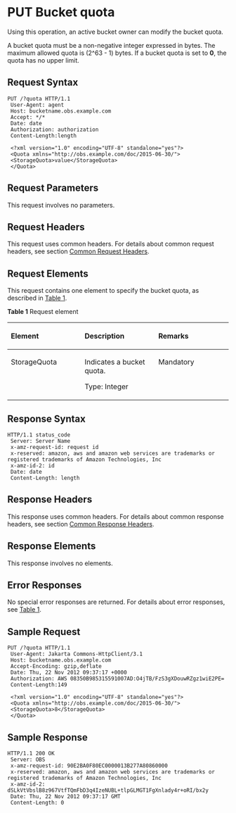 # PUT Bucket quota<a name="EN-US_TOPIC_0125560329"></a>

Using this operation, an active bucket owner can modify the bucket quota.

A bucket quota must be a non-negative integer expressed in bytes. The maximum allowed quota is \(2^63 - 1\) bytes. If a bucket quota is set to  **0**, the quota has no upper limit.

## Request Syntax<a name="section35542142"></a>

```
PUT /?quota HTTP/1.1 
 User-Agent: agent
 Host: bucketname.obs.example.com 
 Accept: */*
 Date: date 
 Authorization: authorization 
 Content-Length:length 

 <?xml version="1.0" encoding="UTF-8" standalone="yes"?> 
 <Quota xmlns="http://obs.example.com/doc/2015-06-30/"> 
 <StorageQuota>value</StorageQuota> 
 </Quota>
```

## Request Parameters<a name="section51443830"></a>

This request involves no parameters.

## Request Headers<a name="section60341288"></a>

This request uses common headers. For details about common request headers, see section  [Common Request Headers](common-request-headers.md).

## Request Elements<a name="section6200687"></a>

This request contains one element to specify the bucket quota, as described in  [Table 1](#table63485364).

**Table  1**  Request element

<a name="table63485364"></a>
<table><thead align="left"><tr id="row23836773"><th class="cellrowborder" valign="top" width="33.33333333333333%" id="mcps1.2.4.1.1"><p id="p51730499"><a name="p51730499"></a><a name="p51730499"></a>Element</p>
</th>
<th class="cellrowborder" valign="top" width="33.33333333333333%" id="mcps1.2.4.1.2"><p id="p29420901"><a name="p29420901"></a><a name="p29420901"></a>Description</p>
</th>
<th class="cellrowborder" valign="top" width="33.33333333333333%" id="mcps1.2.4.1.3"><p id="p34282804"><a name="p34282804"></a><a name="p34282804"></a>Remarks</p>
</th>
</tr>
</thead>
<tbody><tr id="row25443735"><td class="cellrowborder" valign="top" width="33.33333333333333%" headers="mcps1.2.4.1.1 "><p id="p47676663"><a name="p47676663"></a><a name="p47676663"></a>StorageQuota</p>
</td>
<td class="cellrowborder" valign="top" width="33.33333333333333%" headers="mcps1.2.4.1.2 "><p id="p36604475"><a name="p36604475"></a><a name="p36604475"></a>Indicates a bucket quota.</p>
<p id="p61004822"><a name="p61004822"></a><a name="p61004822"></a>Type: Integer</p>
</td>
<td class="cellrowborder" valign="top" width="33.33333333333333%" headers="mcps1.2.4.1.3 "><p id="p42443564"><a name="p42443564"></a><a name="p42443564"></a>Mandatory</p>
</td>
</tr>
</tbody>
</table>

## Response Syntax<a name="section40246421"></a>

```
HTTP/1.1 status_code 
 Server: Server Name 
 x-amz-request-id: request id 
 x-reserved: amazon, aws and amazon web services are trademarks or registered trademarks of Amazon Technologies, Inc 
 x-amz-id-2: id 
 Date: date 
 Content-Length: length
```

## Response Headers<a name="section26673471"></a>

This response uses common headers. For details about common response headers, see section  [Common Response Headers](common-response-headers.md).

## Response Elements<a name="section38734655"></a>

This response involves no elements.

## Error Responses<a name="section13067581"></a>

No special error responses are returned. For details about error responses, see  [Table 1](error-codes.md#table30733758).

## Sample Request<a name="section15860434"></a>

```
PUT /?quota HTTP/1.1 
 User-Agent: Jakarta Commons-HttpClient/3.1 
 Host: bucketname.obs.example.com
 Accept-Encoding: gzip,deflate 
 Date: Thu, 22 Nov 2012 09:37:17 +0000 
 Authorization: AWS 08350B985315591007AD:O4jTB/FzS3gXDouwRZgz1wiE2PE= 
 Content-Length:149 

 <?xml version="1.0" encoding="UTF-8" standalone="yes"?> 
 <Quota xmlns="http://obs.example.com/doc/2015-06-30/"> 
 <StorageQuota>8</StorageQuota> 
 </Quota>
```

## Sample Response<a name="section8526181"></a>

```
HTTP/1.1 200 OK 
 Server: OBS 
 x-amz-request-id: 90E2BA0F80EC0000013B277A80860000 
 x-reserved: amazon, aws and amazon web services are trademarks or registered trademarks of Amazon Technologies, Inc 
 x-amz-id-2: dSLkVtVbslB8z967VtfTQmFbD3q4IzeNUBL+tlpGLMGT1FgXnlady4r+oRI/bx2y 
 Date: Thu, 22 Nov 2012 09:37:17 GMT 
 Content-Length: 0
```

